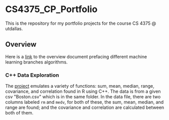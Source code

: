 # CS4375_CP_Portfolio
This is the repository for my portfolio projects for the course CS 4375 @ utdallas. 

## Overview

Here is a [link](https://github.com/pekkalacd/CS4375_CP_Portfolio/blob/main/Initial%20Project/CDP19005_Machine%20Learning%20(2).pdf) to the overview document prefacing different machine learning branches algorithms.

### C++ Data Exploration

The [project](...) emulates a variety of functions: sum, mean, median, range, covariance, and correlation found in R using C++. The data is from a given csv "Boston.csv" which is in the same folder. In the data file, there are two columns labeled `rm` and `medv`, for both of these, the sum, mean, median, and range are found; and the covariance and correlation are calculated between both of them. 

